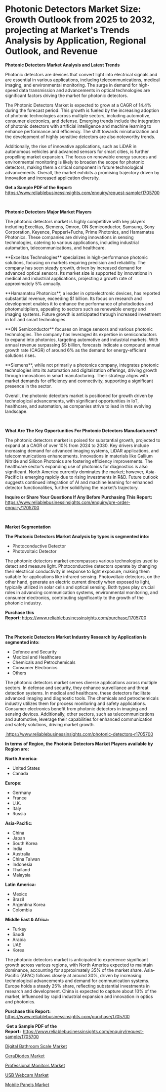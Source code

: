 <p><h1>Photonic Detectors Market Size: Growth Outlook from 2025 to 2032, projecting at Market's Trends Analysis by Application, Regional Outlook, and Revenue</h1></p><p><strong>Photonic Detectors Market Analysis and Latest Trends</strong></p>
<p><p>Photonic detectors are devices that convert light into electrical signals and are essential in various applications, including telecommunications, medical imaging, and environmental monitoring. The surge in demand for high-speed data transmission and advancements in optical technologies are significant factors driving the market for photonic detectors. </p><p>The Photonic Detectors Market is expected to grow at a CAGR of 14.4% during the forecast period. This growth is fueled by the increasing adoption of photonic technologies across multiple sectors, including automotive, consumer electronics, and defense. Emerging trends include the integration of photonic detectors with artificial intelligence and machine learning to enhance performance and efficiency. The shift towards miniaturization and the development of highly sensitive detectors are also noteworthy trends. </p><p>Additionally, the rise of innovative applications, such as LiDAR in autonomous vehicles and advanced sensors for smart cities, is further propelling market expansion. The focus on renewable energy sources and environmental monitoring is likely to broaden the scope for photonic detectors, making them a critical component in future technological advancements. Overall, the market exhibits a promising trajectory driven by innovation and increased application diversity.</p></p>
<p><strong>Get a Sample PDF of the Report:&nbsp;</strong> <a href="https://www.reliablebusinessinsights.com/enquiry/request-sample/1705700?utm_campaign=1138&utm_medium=2&utm_source=Github&utm_content=ia&utm_term=10022025&utm_id=photonic-detectors">https://www.reliablebusinessinsights.com/enquiry/request-sample/1705700</a></p>
<p>&nbsp;</p>
<p><strong>Photonic Detectors Major Market Players</strong></p>
<p><p>The photonic detectors market is highly competitive with key players including Excelitas, Siemens, Omron, ON Semiconductor, Samsung, Sony Corporation, Keyence, Pepperl+Fuchs, Prime Photonics, and Hamamatsu Photonics. These companies are driving innovations in sensing technologies, catering to various applications, including industrial automation, telecommunications, and healthcare.</p><p>**Excelitas Technologies** specializes in high-performance photonic solutions, focusing on markets requiring precision and reliability. The company has seen steady growth, driven by increased demand for advanced optical sensors. Its market size is supported by innovations in medical and industrial applications, projecting a growth rate of approximately 5% annually.</p><p>**Hamamatsu Photonics**, a leader in optoelectronic devices, has reported substantial revenue, exceeding $1 billion. Its focus on research and development enables it to enhance the performance of photodiodes and photomultipliers, appealing to sectors such as renewable energy and imaging systems. Future growth is anticipated through increased investment in IoT and smart technologies.</p><p>**ON Semiconductor** focuses on image sensors and various photonic technologies. The company has leveraged its expertise in semiconductors to expand into photonics, targeting automotive and industrial markets. With annual revenue surpassing $5 billion, forecasts indicate a compound annual growth rate (CAGR) of around 6% as the demand for energy-efficient solutions rises.</p><p>**Siemens**, while not primarily a photonics company, integrates photonic technologies into its automation and digitalization offerings, driving growth through innovations in smart manufacturing. Their strategy aligns with market demands for efficiency and connectivity, supporting a significant presence in the sector.</p><p>Overall, the photonic detectors market is positioned for growth driven by technological advancements, with significant opportunities in IoT, healthcare, and automation, as companies strive to lead in this evolving landscape.</p></p>
<p>&nbsp;</p>
<p><strong>What Are The Key Opportunities For Photonic Detectors Manufacturers?</strong></p>
<p><p>The photonic detectors market is poised for substantial growth, projected to expand at a CAGR of over 10% from 2024 to 2030. Key drivers include increasing demand for advanced imaging systems, LiDAR applications, and telecommunications enhancements. Innovations in materials like Gallium Nitride and Silicon Photonics are fostering efficiency improvements. The healthcare sector’s expanding use of photonics for diagnostics is also significant. North America currently dominates the market; however, Asia-Pacific is emerging rapidly due to rising investments in R&D. Future outlook suggests continued integration of AI and machine learning for enhanced detector functionalities, further solidifying the market’s trajectory.</p></p>
<p><strong>Inquire or Share Your Questions If Any Before Purchasing This Report:</strong> <a href="https://www.reliablebusinessinsights.com/enquiry/pre-order-enquiry/1705700?utm_campaign=1138&utm_medium=2&utm_source=Github&utm_content=ia&utm_term=10022025&utm_id=photonic-detectors">https://www.reliablebusinessinsights.com/enquiry/pre-order-enquiry/1705700</a></p>
<p>&nbsp;</p>
<p><strong>Market Segmentation</strong></p>
<p><strong>The Photonic Detectors Market Analysis by types is segmented into:</strong></p>
<p><ul><li>Photoconductive Detector</li><li>Photovoltaic Detector</li></ul></p>
<p><p>The photonic detectors market encompasses various technologies used to detect and measure light. Photoconductive detectors operate by changing their electrical conductivity in response to light exposure, making them suitable for applications like infrared sensing. Photovoltaic detectors, on the other hand, generate an electric current directly when exposed to light, typically utilized in solar cells and optical sensing. Both types play crucial roles in advancing communication systems, environmental monitoring, and consumer electronics, contributing significantly to the growth of the photonic industry.</p></p>
<p><strong>Purchase this Report:&nbsp;</strong><a href="https://www.reliablebusinessinsights.com/purchase/1705700?utm_campaign=1138&utm_medium=2&utm_source=Github&utm_content=ia&utm_term=10022025&utm_id=photonic-detectors">https://www.reliablebusinessinsights.com/purchase/1705700</a></p>
<p>&nbsp;</p>
<p><strong>The Photonic Detectors Market Industry Research by Application is segmented into:</strong></p>
<p><ul><li>Defence and Security</li><li>Medical and Healthcare</li><li>Chemicals and Petrochemicals</li><li>Consumer Electronics</li><li>Others</li></ul></p>
<p><p>The photonic detectors market serves diverse applications across multiple sectors. In defense and security, they enhance surveillance and threat detection systems. In medical and healthcare, these detectors facilitate advanced imaging and diagnostic tools. The chemicals and petrochemicals industry utilizes them for process monitoring and safety applications. Consumer electronics benefit from photonic detectors in imaging and sensing devices. Additionally, other sectors, such as telecommunications and automotive, leverage their capabilities for enhanced communication and safety solutions, driving market growth.</p></p>
<p><a href="https://www.reliablebusinessinsights.com/photonic-detectors-r1705700?utm_campaign=1138&utm_medium=2&utm_source=Github&utm_content=ia&utm_term=10022025&utm_id=photonic-detectors">&nbsp;https://www.reliablebusinessinsights.com/photonic-detectors-r1705700</a></p>
<p><strong>In terms of Region, the Photonic Detectors Market Players available by Region are:</strong></p>
<p>
    <p> <strong> North America: </strong>
        <ul>
            <li>United States</li>
            <li>Canada</li>
        </ul>
        </p> 
    <p> <strong> Europe: </strong>
        <ul>
            <li>Germany</li>
            <li>France</li>
            <li>U.K.</li>
            <li>Italy</li>
            <li>Russia</li>
        </ul>
        </p> 
    <p> <strong> Asia-Pacific: </strong>
        <ul>
            <li>China</li>
            <li>Japan</li>
            <li>South Korea</li>
            <li>India</li>
            <li>Australia</li>
            <li>China Taiwan</li>
            <li>Indonesia</li>
            <li>Thailand</li>
            <li>Malaysia</li>
        </ul>
        </p> 
    <p> <strong> Latin America: </strong>
        <ul>
            <li>Mexico</li>
            <li>Brazil</li>
            <li>Argentina Korea</li>
            <li>Colombia</li>
        </ul>
        </p> 
    <p> <strong> Middle East & Africa: </strong>
        <ul>
            <li>Turkey</li>
            <li>Saudi</li>
            <li>Arabia</li>
            <li>UAE</li>
            <li>Korea</li>
        </ul>
    </p>
    </p>
<p><p>The photonic detectors market is anticipated to experience significant growth across various regions, with North America expected to maintain dominance, accounting for approximately 35% of the market share. Asia-Pacific (APAC) follows closely at around 30%, driven by increasing technological advancements and demand for communication systems. Europe holds a steady 25% share, reflecting substantial investments in research and development. China is expected to capture about 10% of the market, influenced by rapid industrial expansion and innovation in optics and photonics.</p></p>
<p><strong>Purchase this Report: </strong><a href="https://www.reliablebusinessinsights.com/purchase/1705700?utm_campaign=1138&utm_medium=2&utm_source=Github&utm_content=ia&utm_term=10022025&utm_id=photonic-detectors">https://www.reliablebusinessinsights.com/purchase/1705700</a></p>
<p>&nbsp;<strong>Get a Sample PDF of the Report:&nbsp;&nbsp;</strong><a href="https://www.reliablebusinessinsights.com/enquiry/request-sample/1705700?utm_campaign=1138&utm_medium=2&utm_source=Github&utm_content=ia&utm_term=10022025&utm_id=photonic-detectors">https://www.reliablebusinessinsights.com/enquiry/request-sample/1705700</a></p>
<p><strong></strong></p>
<p><p><a href="https://github.com/palejsaafuu/Market-Research-Report-List-1/blob/main/digital-bathroom-scale-market.md?utm_campaign=1138&utm_medium=2&utm_source=Github&utm_content=ia&utm_term=10022025&utm_id=photonic-detectors">Digital Bathroom Scale Market</a></p><p><a href="https://github.com/leehihkl/Market-Research-Report-List-1/blob/main/ceradiodes-market.md?utm_campaign=1138&utm_medium=2&utm_source=Github&utm_content=ia&utm_term=10022025&utm_id=photonic-detectors">CeraDiodes Market</a></p><p><a href="https://github.com/nibbsmantji/Market-Research-Report-List-1/blob/main/professional-monitors-market.md?utm_campaign=1138&utm_medium=2&utm_source=Github&utm_content=ia&utm_term=10022025&utm_id=photonic-detectors">Professional Monitors Market</a></p><p><a href="https://github.com/djibenesha/Market-Research-Report-List-1/blob/main/usb-webcam-market.md?utm_campaign=1138&utm_medium=2&utm_source=Github&utm_content=ia&utm_term=10022025&utm_id=photonic-detectors">USB Webcam Market</a></p><p><a href="https://github.com/hoevealiur4/Market-Research-Report-List-1/blob/main/mobile-panels-market.md?utm_campaign=1138&utm_medium=2&utm_source=Github&utm_content=ia&utm_term=10022025&utm_id=photonic-detectors">Mobile Panels Market</a></p></p>